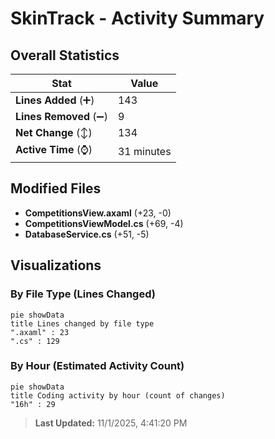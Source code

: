 # SkinTrack - Activity Summary 

## Overall Statistics

| Stat                   | Value                                                             |
| ---------------------- | ----------------------------------------------------------------- |
| **Lines Added** (➕)   | 143                                          |
| **Lines Removed** (➖) | 9                                        |
| **Net Change** (↕)    | 134                |
| **Active Time** (⌚)   | 31 minutes |


## Modified Files
- **CompetitionsView.axaml** (+23, -0)
- **CompetitionsViewModel.cs** (+69, -4)
- **DatabaseService.cs** (+51, -5)

## Visualizations

### By File Type (Lines Changed)

```mermaid
pie showData
title Lines changed by file type
".axaml" : 23
".cs" : 129
```

### By Hour (Estimated Activity Count)

```mermaid
pie showData
title Coding activity by hour (count of changes)
"16h" : 29
```


> **Last Updated:** 11/1/2025, 4:41:20 PM